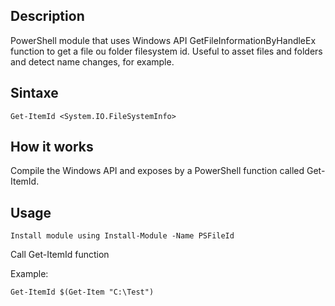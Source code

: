## Description
PowerShell module that uses Windows API GetFileInformationByHandleEx function to get a file ou folder filesystem id. Useful to asset files and folders and detect name changes, for example.
## Sintaxe
```
Get-ItemId <System.IO.FileSystemInfo>
```
## How it works

Compile the Windows API and exposes by a PowerShell function called Get-ItemId.

## Usage

```
Install module using Install-Module -Name PSFileId
```

Call Get-ItemId function

Example:

```
Get-ItemId $(Get-Item "C:\Test")
```
